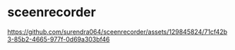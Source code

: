 # sceenrecorder

https://github.com/surendra064/sceenrecorder/assets/129845824/71cf42b3-85b2-4665-977f-0d69a303bf46

